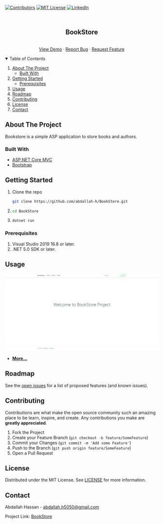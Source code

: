 [![Contributors][contributors-shield]][contributors-url]
[![MIT License][license-shield]][license-url]
[![LinkedIn][linkedin-shield]][linkedin-url]

<!-- [![Forks][forks-shield]][forks-url]
[![Stargazers][stars-shield]][stars-url]
[![Issues][issues-shield]][issues-url] -->

<!-- PROJECT LOGO -->
<br />
<p align="center">

  <h2 align="center">BookStore</h2>

  <p align="center">
    <br />
    <a href="https://github.com/abdallah-h/BookStore">View Demo</a>
    ·
    <a href="https://github.com/abdallah-h/BookStore/issues">Report Bug</a>
    ·
    <a href="https://github.com/abdallah-h/BookStore/issues">Request Feature</a>
  </p>
</p>

<!-- TABLE OF CONTENTS -->
<details open="open">
  <summary>Table of Contents</summary>
  <ol>
    <li>
      <a href="#about-the-project">About The Project</a>
      <ul>
        <li><a href="#built-with">Built With</a></li>
      </ul>
    </li>
    <li>
      <a href="#getting-started">Getting Started</a>
      <ul>
        <li><a href="#prerequisites">Prerequisites</a></li>
      </ul>
    </li>
    <li><a href="#usage">Usage</a></li>
    <li><a href="#roadmap">Roadmap</a></li>
    <li><a href="#contributing">Contributing</a></li>
    <li><a href="#license">License</a></li>
    <li><a href="#contact">Contact</a></li>
  </ol>
</details>

<!-- ABOUT THE PROJECT -->

## About The Project

Bookstore is a simple ASP application to store books and authors.

### Built With

- [ASP.NET Core MVC](https://docs.microsoft.com/en-us/aspnet/core/)
- [Bootstrap](https://getbootstrap.com)

<!-- GETTING STARTED -->

## Getting Started

1.  Clone the repo
    ```sh
    git clone https://github.com/abdallah-h/BookStore.git
    ```
2.  ```sh
    cd BookStore
    ```
3.  ```sh
    dotnet run
    ```

### Prerequisites

1. Visual Studio 2019 16.8 or later.
2. .NET 5.0 SDK or later.

<!-- USAGE EXAMPLES -->

## Usage

![Home](screenshots/s1.png?raw=true "Home")

- **[More...](screenshots/showme.md)**

<!-- ROADMAP -->

## Roadmap

See the [open issues](https://github.com/abdallah-h/BookStore/issues) for a list of proposed features (and known issues).

<!-- CONTRIBUTING -->

## Contributing

Contributions are what make the open source community such an amazing place to be learn, inspire, and create. Any contributions you make are **greatly appreciated**.

1. Fork the Project
2. Create your Feature Branch (`git checkout -b feature/SomeFeature`)
3. Commit your Changes (`git commit -m 'Add some Feature'`)
4. Push to the Branch (`git push origin feature/SomeFeature`)
5. Open a Pull Request

<!-- LICENSE -->

## License

Distributed under the MIT License. See [LICENSE](LICENSE.md) for more information.

<!-- CONTACT -->

## Contact

Abdallah Hassan - abdallah.h5050@gmail.com

Project Link: [BookStore](https://github.com/abdallah-h/BookStore)

<!-- ACKNOWLEDGEMENTS -->

<!-- MARKDOWN LINKS & IMAGES -->
<!-- https://www.markdownguide.org/basic-syntax/#reference-style-links -->

[contributors-shield]: https://img.shields.io/github/contributors/abdallah-h/BookStore.svg?style=for-the-badge
[contributors-url]: https://github.com/abdallah-h/BookStore/graphs/contributors
[license-shield]: https://img.shields.io/github/license/abdallah-h/BookStore.svg?style=for-the-badge
[license-url]: https://github.com/abdallah-h/BookStore/LICENSE.md
[linkedin-shield]: https://img.shields.io/badge/-LinkedIn-black.svg?style=for-the-badge&logo=linkedin&colorB=555
[linkedin-url]: https://www.linkedin.com/in/abdallah-h/

<!-- [forks-shield]: https://img.shields.io/github/forks/abdallah-h/BookStore.svg?style=for-the-badge
[forks-url]: https://github.com/abdallah-h/BookStore/network/members
[stars-shield]: https://img.shields.io/github/stars/abdallah-h/BookStore.svg?style=for-the-badge
[stars-url]: https://github.com/abdallah-h/BookStore/stargazers
[issues-shield]: https://img.shields.io/github/issues/abdallah-h/BookStore.svg?style=for-the-badge
[issues-url]: https://github.com/othneildrew/Best-README-Template/issues -->
